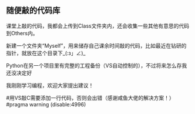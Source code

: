 ## 随便敲的代码库

课堂上敲的代码，我都会上传到Class文件夹内，还会收集一些其他有意思的代码到Others内。

新建一个文件夹“Myself”，用来储存自己课余时间敲的代码，比如最近在钻研的指针，就放在这个目录下_(:з」∠)_

Python在另一个项目里有完整的工程备份（VS自动控制的），不过将来怎么存我还没决定好

我刚刚学习编程，欢迎大家提出建议！

#用VS敲C需要添加一行代码，否则会出错（感谢咸鱼大佬的解决方案！）
 #pragma warning (disable:4996)
